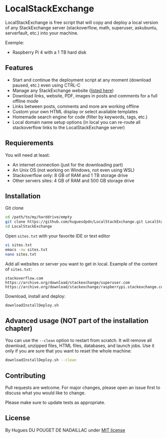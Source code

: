 # LocalStackExchange

LocalStackExchange is free script that will copy and deploy a local version of any StackExchange server (stackoverflow, math, superuser, askubuntu, serverfault, etc.) into your machine.


Exemple:
* Raspberry Pi 4 with a 1 TB hard disk

## Features
* Start and continue the deployment script at any moment (download paused, etc.) even using CTRL-C
* Manage any StackExchange website ([listed here](https://archive.org/download/stackexchange))
* Download links, website, PDF, images in posts and comments for a full offline mode
* Links between posts, comments and more are working offline
* Custom your own HTML display or select available templates
* Homemade search engine for code (filter by keywords, tags, etc.)
* Local domain name setup options (in local you can re-route all stackoverflow links to the LocalStackExchange  server)

## Requierements
You will need at least:
* An internet connection (just for the downloading part)
* An Unix OS (not working on Windows, not even using WSL)
* Stackoverflow only: 8 GB of RAM and 1 TB storage drive
* Other servers sites: 4 GB of RAM and 500 GB storage drive

## Installation

Git clone

```bash
cd /path/to/my/harddrive/empty
git clone https://github.com/huguesdpdn/LocalStackExchange.git LocalStackExchange
cd LocalStackExchange
```

Open `sites.txt` with your favorite IDE or text editor
```bash
vi sites.txt
emacs -nw sites.txt
nano sites.txt
```

Add all websites or server you want to get in local. Example of the content of `sites.txt`:
```text
stackoverflow.com
https://archive.org/download/stackexchange/superuser.com
https://archive.org/download/stackexchange/raspberrypi.stackexchange.com.7z
```

Download, install and deploy:
```bash
downloadInstallDeploy.sh
```

## Advanced usage (NOT part of the installation chapter)
You can use the `--clean` option to restart from scratch. It will remove all download, unzipped files, HTML files, databases, and launch jobs. Use it only if you are sure that you want to reset the whole machine: 
```bash
downloadInstallDeploy.sh --clean
```


## Contributing
Pull requests are welcome. For major changes, please open an issue first to discuss what you would like to change.

Please make sure to update tests as appropriate.

## License
By Hugues DU POUGET DE NADAILLAC under [MIT license](https://choosealicense.com/licenses/mit/)
